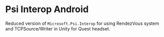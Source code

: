 ﻿# Psi Interop Android

Reduced version of `Microsoft.Psi.Interop` for using RendezVous system and TCPSource/Writer in Unity for Quest headset. 